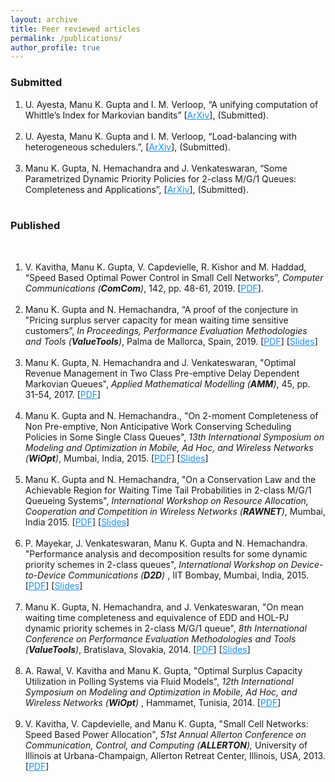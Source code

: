 ```yaml
---
layout: archive
title: Peer reviewed articles
permalink: /publications/
author_profile: true
---
```



<h3>Submitted</h3>
<ol>
<li>U. Ayesta, Manu K. Gupta and I. M. Verloop, “A unifying computation of Whittle’s Index
for Markovian bandits” [<a href = "https://arxiv.org/pdf/1906.10946.pdf" target = "_blank"><span style="color:DodgerBlue;text-decoration: underline">ArXiv</span></a>], (Submitted).<br><br>
  
<li>U. Ayesta, Manu K. Gupta and I. M. Verloop, “Load-balancing with heterogeneous schedulers.”, [<a href = "https://arxiv.org/pdf/1810.07782.pdf" target = "_blank"><span style="color:DodgerBlue;text-decoration: underline">ArXiv</span></a>], (Submitted).<br><br>

<li>Manu K. Gupta, N. Hemachandra and J. Venkateswaran, “Some Parametrized Dynamic Priority Policies for 2-class M/G/1 Queues: Completeness and Applications”, [<a href = "https://arxiv.org/pdf/1804.03564.pdf" target = "_blank"><span style="color:DodgerBlue;text-decoration: underline">ArXiv</span></a>], (Submitted).<br><br>
 
</ol>
<h3>Published</h3><br>
<ol>
<li>V. Kavitha, Manu K. Gupta, V. Capdevielle, R. Kishor and M. Haddad, “Speed Based Optimal
Power Control in Small Cell Networks”, <i>Computer Communications (<b>ComCom</b>)</i>, 142,  pp. 48-61, 2019. [<a href="https://doi.org/10.1016/j.comcom.2019.04.009" target="_blank"><span style="color:DodgerBlue;text-decoration: underline">PDF</span></a>].<br><br>

<li>Manu K. Gupta and N. Hemachandra, “A proof of the conjecture in "Pricing surplus server capacity for mean waiting time sensitive customers”, <i>In Proceedings, Performance Evaluation Methodologies and Tools (<b>ValueTools</b>)</i>, Palma de Mallorca, Spain, 2019. [<a href="https://dl.acm.org/citation.cfm?doid=3306309.3306332" target="_blank"><span style="color:DodgerBlue;text-decoration: underline">PDF</span></a>] [<a href="https://manugupta-or.github.io/Slides/Valuetools2019proof.pdf" target="_blank"><span style="color:DodgerBlue;text-decoration: underline">Slides</span></a>] <br><br>


<li>Manu K. Gupta, N. Hemachandra and J. Venkateswaran, "Optimal Revenue Management in Two Class Pre-emptive Delay Dependent Markovian Queues", <i>Applied Mathematical Modelling (<b>AMM</b>)</i>, 45, pp. 31-54, 2017. [<a href="https://doi.org/10.1016/j.apm.2016.11.016" target="_blank"><span style="color:DodgerBlue;text-decoration: underline">PDF</span></a>]<br><br>



<li>Manu K. Gupta and N. Hemachandra., "On 2-moment Completeness of Non Pre-emptive, Non Anticipative Work Conserving Scheduling Policies in Some Single Class Queues", <i>13th International Symposium on Modeling and Optimization in Mobile, Ad Hoc, and Wireless Networks (<b>WiOpt</b>)</i>, Mumbai, India, 2015. [<a href="https://doi.org/10.1109/WIOPT.2015.7151082" target="_blank"><span style="color:DodgerBlue;text-decoration: underline">PDF</span></a>] [<a href="https://manugupta-or.github.io/Slides/Wiopt_2moment.pdf" target="_blank"><span style="color:DodgerBlue;text-decoration: underline">Slides</span></a>]<br><br>

<li>Manu K. Gupta and N. Hemachandra, "On a Conservation Law and the Achievable Region for Waiting Time Tail Probabilities in 2-class M/G/1 Queueing Systems", <i>International Workshop on Resource Allocation, Cooperation and Competition in Wireless Networks (<b>RAWNET</b>)</i>,  Mumbai, India 2015. [<a href="https://doi.org/10.1109/WIOPT.2015.7151064" target="_blank"><span style="color:DodgerBlue;text-decoration: underline">PDF</span></a>]  [<a href="https://manugupta-or.github.io/Slides/RAWNET_2015.pdf" target="_blank"><span style="color:DodgerBlue;text-decoration: underline">Slides</span></a>]<br><br>

<li>P. Mayekar, J. Venkateswaran, Manu K. Gupta and N. Hemachandra. "Performance analysis and decomposition results 
for some dynamic priority schemes in 2-class queues", <i>International Workshop on Device-to-Device Communications (<b>D2D</b>)</i> , 
IIT Bombay, Mumbai, India, 2015. [<a href="https://doi.org/10.1109/WIOPT.2015.7151062" target="_blank"><span style="color:DodgerBlue;text-decoration: underline">PDF</span></a>] 
[<a href="https://manugupta-or.github.io/Slides/D2D_simulation.pdf" target="_blank"><span style="color:DodgerBlue;text-decoration: underline">Slides</span></a>]<br><br>


<li>Manu K. Gupta, N. Hemachandra, and J. Venkateswaran, "On mean waiting time completeness and equivalence of EDD and HOL-PJ 
dynamic priority schemes in 2-class M/G/1 queue", <i>8th International Conference on Performance Evaluation Methodologies and Tools (<b>ValueTools</b>)</i>, Bratislava, Slovakia, 2014. [<a href="https://dl.acm.org/citation.cfm?id=2747650.2747695" target="_blank"><span style="color:DodgerBlue;text-decoration: underline">PDF</span></a>] [<a href="https://manugupta-or.github.io/Slides/Valuetools2014completeness.pdf" target="_blank"><span style="color:DodgerBlue;text-decoration: underline">Slides</span></a>]<br><br>


<li> A. Rawal, V. Kavitha and Manu K. Gupta, "Optimal Surplus Capacity Utilization in Polling Systems via Fluid Models", <i> 12th International Symposium on Modeling and Optimization in Mobile, Ad Hoc, and Wireless Networks (<b>WiOpt</b>) </i>, Hammamet, Tunisia, 2014. [<a href="https://ieeexplore.ieee.org/document/6850323" target="_blank"><span style="color:DodgerBlue;text-decoration: underline">PDF</span></a>]<br><br>


<li> V. Kavitha, V. Capdevielle, and Manu K. Gupta, "Small Cell Networks: Speed Based Power Allocation", <i> 51st Annual Allerton Conference on Communication, Control, and Computing (<b>ALLERTON</b>),</i> University of Illinois at Urbana-Champaign, Allerton Retreat Center, Illinois, USA, 2013. [<a href="https://ieeexplore.ieee.org/document/6736688" target="_blank"><span style="color:DodgerBlue;text-decoration: underline">PDF</span></a>]<br><br>

